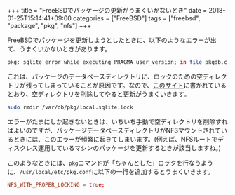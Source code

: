 +++
title = "FreeBSDでパッケージの更新がうまくいかないとき"
date = 2018-01-25T15:14:41+09:00
categories = ["FreeBSD"]
tags = ["freebsd", "package", "pkg", "nfs"]
+++

FreeBSDでパッケージを更新しようとしたときに、以下のようなエラーが出て、うまくいかないときがあります。
```sh
pkg: sqlite error while executing PRAGMA user_version; in file pkgdb.c:2372: database is locked
```

これは、パッケージのデータベースディレクトリに、ロックのための空ディレクトリが残ってしまっていることが原因です。なので、[このサイト](http://conocimiento.subteni.com/)に書かれているとおり、空ディレクトリを削除してやると更新がうまくいきます。
```sh
sudo rmdir /var/db/pkg/local.sqlite.lock
```

エラーがたまにしか起きないときは、いちいち手動で空ディレクトリを削除すればよいのですが、パッケージデータベースディレクトリがNFSマウントされているときには、このエラーが頻繁に起きてしまいます。(例えば、NFSルートでディスクレス運用しているマシンのパッケージを更新するときが該当しますね。)

このようなときには、`pkg`コマンドが「ちゃんとした」ロックを行なうように、`/usr/local/etc/pkg.conf`に以下の一行を追加するとうまくいきます。
```conf
NFS_WITH_PROPER_LOCKING = true;
```
